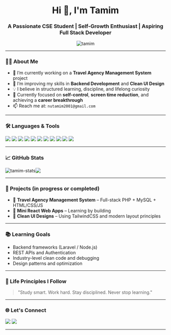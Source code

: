 <h1 align="center">Hi 👋, I'm Tamim</h1>
<h3 align="center">A Passionate CSE Student | Self-Growth Enthusiast | Aspiring Full Stack Developer</h3>

<p align="center">
  <img src="https://komarev.com/ghpvc/?username=your-username&label=Profile%20views&color=0e75b6&style=flat" alt="tamim" />
</p>

---

### 👨‍💻 About Me
- 🔭 I’m currently working on a **Travel Agency Management System** project
- 🌱 I’m improving my skills in **Backend Development** and **Clean UI Design**
- 💡 I believe in structured learning, discipline, and lifelong curiosity
- 🎯 Currently focused on **self-control**, **screen time reduction**, and achieving a **career breakthrough**
- 📫 Reach me at: `nutamim2001@gmail.com`  
<!-- Replace with your real contact -->

---

### 🛠️ Languages & Tools
<p align="left">
  <img src="https://img.shields.io/badge/C-00599C?style=flat&logo=c&logoColor=white" />
  <img src="https://img.shields.io/badge/C++-00599C?style=flat&logo=c%2B%2B&logoColor=white" />
  <img src="https://img.shields.io/badge/Java-007396?style=flat&logo=java&logoColor=white" />
  <img src="https://img.shields.io/badge/Python-3776AB?style=flat&logo=python&logoColor=white" />
  <img src="https://img.shields.io/badge/PHP-777BB4?style=flat&logo=php&logoColor=white" />
  <img src="https://img.shields.io/badge/MySQL-4479A1?style=flat&logo=mysql&logoColor=white" />
  <img src="https://img.shields.io/badge/HTML5-E34F26?style=flat&logo=html5&logoColor=white" />
  <img src="https://img.shields.io/badge/CSS3-1572B6?style=flat&logo=css3&logoColor=white" />
  <img src="https://img.shields.io/badge/JavaScript-F7DF1E?style=flat&logo=javascript&logoColor=black" />
  <img src="https://img.shields.io/badge/React-20232A?style=flat&logo=react&logoColor=61DAFB" />
  <img src="https://img.shields.io/badge/TailwindCSS-06B6D4?style=flat&logo=tailwind-css&logoColor=white" />
</p>

---

### 📈 GitHub Stats
<p align="center" style="display:flex">
  <img src="https://github-readme-stats.vercel.app/api?username=NurTamim331&show_icons=true&theme=radical" alt="tamim-stats" />
  <br/>
  <img src="https://streak-stats.demolab.com?user=NurTamim331&theme=radical" />

</p>

---

### 📌 Projects (in progress or completed)
- 🚀 **Travel Agency Management System** – Full-stack PHP + MySQL + HTML/CSS/JS  
- 🧠 **Mini React Web Apps** – Learning by building  
- 🧹 **Clean UI Designs** – Using TailwindCSS and modern layout principles  

---

### 📚 Learning Goals
- Backend frameworks (Laravel / Node.js)
- REST APIs and Authentication
- Industry-level clean code and debugging
- Design patterns and optimization

---

### 🌱 Life Principles I Follow
> "Study smart. Work hard. Stay disciplined. Never stop learning."

---

### 🌐 Let's Connect
<p align="left">
  <a href="https://www.linkedin.com/in/md-nur-uddin-tamim-b2839729a/" target="_blank"><img src="https://img.shields.io/badge/LinkedIn-blue?style=flat&logo=linkedin&logoColor=white" /></a>
  <a href="mailto:nutamim2001@gmail.com"><img src="https://img.shields.io/badge/Gmail-red?style=flat&logo=gmail&logoColor=white" /></a>
</p>

---

